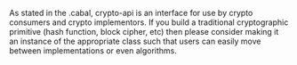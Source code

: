As stated in the .cabal, crypto-api is an interface for use by crypto consumers
and crypto implementors.  If you build a traditional cryptographic primitive
(hash function, block cipher, etc) then please consider making it an instance
of the appropriate class such that users can easily move between
implementations or even algorithms.
